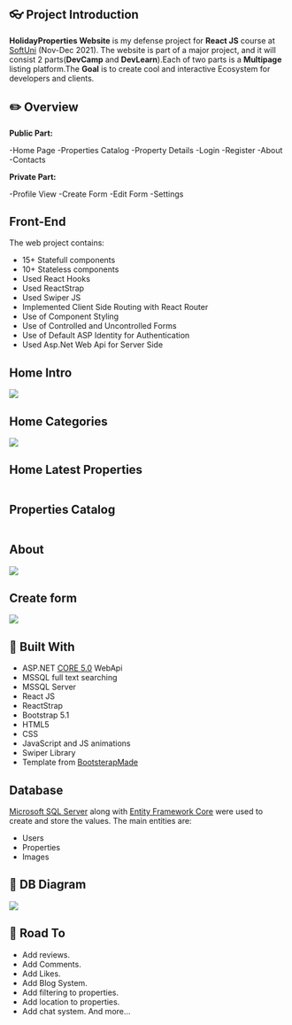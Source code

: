 ## :eyeglasses: Project Introduction

**HolidayProperties Website** is my defense project for **React JS** course at [SoftUni](https://softuni.bg/ "SoftUni") (Nov-Dec 2021). The website is part of a major project, and it will consist 2 parts(**DevCamp** and **DevLearn**).Each of two parts is a **Multipage** listing platform.The **Goal** is to create cool and interactive Ecosystem for developers and clients.

## :pencil2: Overview

**Public Part:** 

-Home Page
-Properties Catalog
-Property Details
-Login
-Register
-About
-Contacts

**Private Part:** 

-Profile View
-Create Form
-Edit Form
-Settings

## **Front-End**
The web project contains:
* 15+ Statefull components
* 10+ Stateless components
* Used React Hooks
* Used ReactStrap
* Used Swiper JS
* Implemented Client Side Routing with React Router
* Use of Component Styling
* Use of Controlled and Uncontrolled Forms
* Use of Default ASP Identity for Authentication
* Used Asp.Net Web Api for Server Side

## **Home Intro**
![](https://res.cloudinary.com/dewbeqn4x/image/upload/v1638815407/Screenshot_2021-12-06_202446_nwy6pr.png)

## **Home Categories**
![](https://res.cloudinary.com/dewbeqn4x/image/upload/v1638815422/Screenshot_2021-12-06_202517_krc9mq.png)


## **Home Latest Properties**
![]()


## **Properties Catalog**
![]()


## **About**
![](https://res.cloudinary.com/dewbeqn4x/image/upload/v1638815435/Screenshot_2021-12-06_202719_kbuqoi.png)

## **Create form**
![](https://res.cloudinary.com/dewbeqn4x/image/upload/v1638815383/image_2021-12-06_202941_r82ntw.png)


## :hammer: Built With 
- ASP.NET [CORE 5.0](https://dotnet.microsoft.com/download/dotnet/5.0 "CORE 5.0") WebApi
- MSSQL full text searching
- MSSQL Server
- React JS
- ReactStrap
- Bootstrap 5.1
- HTML5
- CSS
- JavaScript and JS animations
- Swiper Library
- Template from [BootsterapMade](https://bootstrapmade.com/)

## **Database**
[Microsoft SQL Server](https://www.microsoft.com/en-us/sql-server/sql-server-downloads) along with [Entity Framework Core](https://dotnet.microsoft.com/download) were used to create and store the values. 
The main entities are:

* Users
* Properties
* Images

## :wrench: DB Diagram 
![](https://res.cloudinary.com/dewbeqn4x/image/upload/v1638813680/image_2021-12-06_200118_xthp8k.png)

## :dash: Road To 
- Add reviews.
- Add Comments.
- Add Likes.
- Add Blog System.
- Add filtering to properties.
- Add location to properties.
- Add chat system.
And more...
